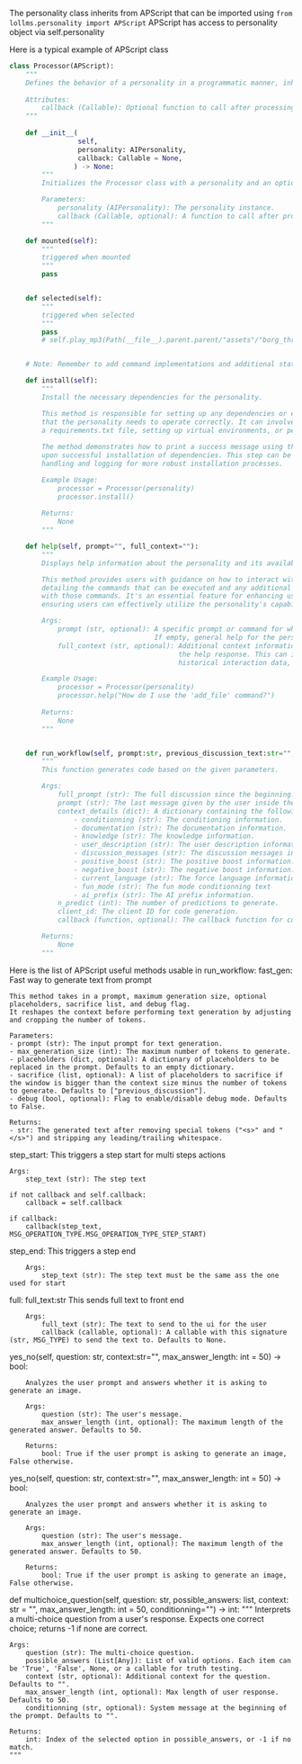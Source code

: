 The personality class inherits from APScript that can be imported using
`from lollms.personality import APScript`
APScript has access to personality object via self.personality

Here is a typical example of APScript class

```python
class Processor(APScript):
    """
    Defines the behavior of a personality in a programmatic manner, inheriting from APScript.
    
    Attributes:
        callback (Callable): Optional function to call after processing.
    """
    
    def __init__(
                 self, 
                 personality: AIPersonality,
                 callback: Callable = None,
                ) -> None:
        """
        Initializes the Processor class with a personality and an optional callback.

        Parameters:
            personality (AIPersonality): The personality instance.
            callback (Callable, optional): A function to call after processing. Defaults to None.
        """

    def mounted(self):
        """
        triggered when mounted
        """
        pass


    def selected(self):
        """
        triggered when selected
        """
        pass
        # self.play_mp3(Path(__file__).parent.parent/"assets"/"borg_threat.mp3")


    # Note: Remember to add command implementations and additional states as needed.

    def install(self):
        """
        Install the necessary dependencies for the personality.

        This method is responsible for setting up any dependencies or environment requirements
        that the personality needs to operate correctly. It can involve installing packages from
        a requirements.txt file, setting up virtual environments, or performing initial setup tasks.
        
        The method demonstrates how to print a success message using the ASCIIColors helper class
        upon successful installation of dependencies. This step can be expanded to include error
        handling and logging for more robust installation processes.

        Example Usage:
            processor = Processor(personality)
            processor.install()
        
        Returns:
            None
        """        

    def help(self, prompt="", full_context=""):
        """
        Displays help information about the personality and its available commands.

        This method provides users with guidance on how to interact with the personality,
        detailing the commands that can be executed and any additional help text associated
        with those commands. It's an essential feature for enhancing user experience and
        ensuring users can effectively utilize the personality's capabilities.

        Args:
            prompt (str, optional): A specific prompt or command for which help is requested.
                                    If empty, general help for the personality is provided.
            full_context (str, optional): Additional context information that might influence
                                          the help response. This can include user preferences,
                                          historical interaction data, or any other relevant context.

        Example Usage:
            processor = Processor(personality)
            processor.help("How do I use the 'add_file' command?")
        
        Returns:
            None
        """


    def run_workflow(self, prompt:str, previous_discussion_text:str="", callback: Callable[[str, MSG_OPERATION_TYPE, dict, list], bool]=None, context_details:dict=None, client:Client=None):
        """
        This function generates code based on the given parameters.

        Args:
            full_prompt (str): The full discussion since the beginning.
            prompt (str): The last message given by the user inside the discussion.
            context_details (dict): A dictionary containing the following context details for code generation:
                - conditionning (str): The conditioning information.
                - documentation (str): The documentation information.
                - knowledge (str): The knowledge information.
                - user_description (str): The user description information.
                - discussion_messages (str): The discussion messages information.
                - positive_boost (str): The positive boost information.
                - negative_boost (str): The negative boost information.
                - current_language (str): The force language information.
                - fun_mode (str): The fun mode conditionning text
                - ai_prefix (str): The AI prefix information.
            n_predict (int): The number of predictions to generate.
            client_id: The client ID for code generation.
            callback (function, optional): The callback function for code generation.

        Returns:
            None
        """
```


Here is the list of APScript useful methods usable in run_workflow:
fast_gen:
    Fast way to generate text from prompt
    
    This method takes in a prompt, maximum generation size, optional placeholders, sacrifice list, and debug flag.
    It reshapes the context before performing text generation by adjusting and cropping the number of tokens.
    
    Parameters:
    - prompt (str): The input prompt for text generation.
    - max_generation_size (int): The maximum number of tokens to generate.
    - placeholders (dict, optional): A dictionary of placeholders to be replaced in the prompt. Defaults to an empty dictionary.
    - sacrifice (list, optional): A list of placeholders to sacrifice if the window is bigger than the context size minus the number of tokens to generate. Defaults to ["previous_discussion"].
    - debug (bool, optional): Flag to enable/disable debug mode. Defaults to False.
    
    Returns:
    - str: The generated text after removing special tokens ("<s>" and "</s>") and stripping any leading/trailing whitespace.

step_start:
    This triggers a step start for multi steps actions

    Args:
        step_text (str): The step text

    if not callback and self.callback:
        callback = self.callback

    if callback:
        callback(step_text, MSG_OPERATION_TYPE.MSG_OPERATION_TYPE_STEP_START)

step_end:
        This triggers a step end

        Args:
            step_text (str): The step text must be the same ass the one used for start

full:
        full_text:str
        This sends full text to front end

        Args:
            full_text (str): The text to send to the ui for the user
            callback (callable, optional): A callable with this signature (str, MSG_TYPE) to send the text to. Defaults to None.

yes_no(self, question: str, context:str="", max_answer_length: int = 50) -> bool:

        Analyzes the user prompt and answers whether it is asking to generate an image.

        Args:
            question (str): The user's message.
            max_answer_length (int, optional): The maximum length of the generated answer. Defaults to 50.

        Returns:
            bool: True if the user prompt is asking to generate an image, False otherwise.

yes_no(self, question: str, context:str="", max_answer_length: int = 50) -> bool:

        Analyzes the user prompt and answers whether it is asking to generate an image.

        Args:
            question (str): The user's message.
            max_answer_length (int, optional): The maximum length of the generated answer. Defaults to 50.

        Returns:
            bool: True if the user prompt is asking to generate an image, False otherwise.

def multichoice_question(self, question: str, possible_answers: list, context: str = "", max_answer_length: int = 50, conditionning="") -> int:
    """
    Interprets a multi-choice question from a user's response. Expects one correct choice; returns -1 if none are correct.

    Args:
        question (str): The multi-choice question.
        possible_answers (List[Any]): List of valid options. Each item can be 'True', 'False', None, or a callable for truth testing.
        context (str, optional): Additional context for the question. Defaults to "".
        max_answer_length (int, optional): Max length of user response. Defaults to 50.
        conditionning (str, optional): System message at the beginning of the prompt. Defaults to "".

    Returns:
        int: Index of the selected option in possible_answers, or -1 if no match.
    """